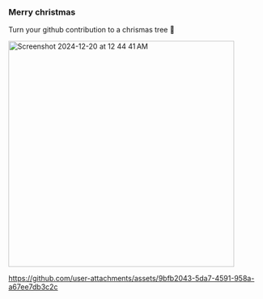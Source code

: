 ### Merry christmas

Turn your github contribution to a chrismas tree 🎄

<img width="446" alt="Screenshot 2024-12-20 at 12 44 41 AM" src="https://github.com/user-attachments/assets/a30352f3-4efb-4f1a-bc9f-b27c5c6236a1" />


https://github.com/user-attachments/assets/9bfb2043-5da7-4591-958a-a67ee7db3c2c

